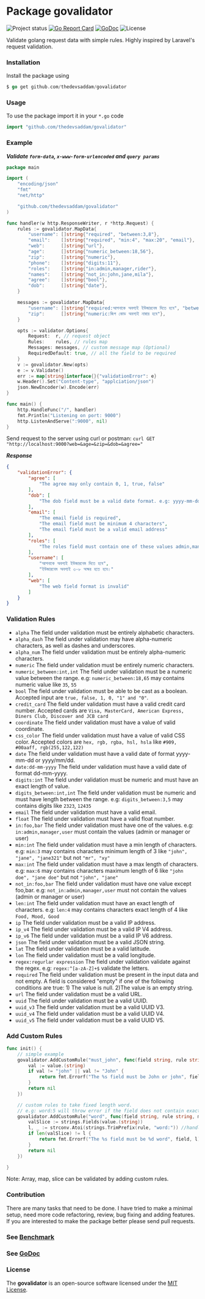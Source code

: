 Package govalidator
=========================
![Project status](https://img.shields.io/badge/version-0.1-green.svg)
[![Go Report Card](https://goreportcard.com/badge/github.com/thedevsaddam/govalidator)](https://goreportcard.com/report/github.com/thedevsaddam/govalidator)
[![GoDoc](https://godoc.org/github.com/thedevsaddam/govalidator?status.svg)](https://godoc.org/github.com/thedevsaddam/govalidator)
![License](https://img.shields.io/dub/l/vibe-d.svg)

Validate golang request data with simple rules. Highly inspired by Laravel's request validation.


### Installation

Install the package using
```go
$ go get github.com/thedevsaddam/govalidator
```

### Usage

To use the package import it in your `*.go` code
```go
import "github.com/thedevsaddam/govalidator"
```

### Example

***Validate `form-data`, `x-www-form-urlencoded` and `query params`***

```go
package main

import (
	"encoding/json"
	"fmt"
	"net/http"

	"github.com/thedevsaddam/govalidator"
)

func handler(w http.ResponseWriter, r *http.Request) {
	rules := govalidator.MapData{
		"username": []string{"required", "between:3,8"},
		"email":    []string{"required", "min:4", "max:20", "email"},
		"web":      []string{"url"},
		"age":      []string{"numeric_between:18,56"},
		"zip":      []string{"numeric"},
		"phone":    []string{"digits:11"},
		"roles":    []string{"in:admin,manager,rider"},
		"names":    []string{"not_in:john,jane,mila"},
		"agree":    []string{"bool"},
		"dob":      []string{"date"},
	}

	messages := govalidator.MapData{
		"username": []string{"required:আপনাকে অবশ্যই ইউজারনেম দিতে হবে", "between:ইউজারনেম অবশ্যই ৩-৮ অক্ষর হতে হবে।"},
		"zip":      []string{"numeric:জিপ কোড অবশ্যই নাম্বার হবে"},
	}

	opts := validator.Options{
		Request:  r, // request object
		Rules:    rules, // rules map
		Messages: messages, // custom message map (Optional)
		RequiredDefault: true, // all the field to be required
	}
	v := govalidator.New(opts)
	e := v.Validate()
	err := map[string]interface{}{"validationError": e}
	w.Header().Set("Content-type", "applciation/json")
	json.NewEncoder(w).Encode(err)
}

func main() {
	http.HandleFunc("/", handler)
	fmt.Println("Listening on port: 9000")
	http.ListenAndServe(":9000", nil)
}

```

Send request to the server using curl or postman: `curl GET "http://localhost:9000?web=&age=&zip=&dob=&agree="`


***Response***
```json
{
    "validationError": {
        "agree": [
            "The agree may only contain 0, 1, true, false"
        ],
        "dob": [
            "The dob field must be a valid date format. e.g: yyyy-mm-dd, yyyy/mm/dd etc."
        ],
        "email": [
            "The email field is required",
            "The email field must be minimum 4 characters",
            "The email field must be a valid email address"
        ],
        "roles": [
            "The roles field must contain one of these values admin,manager,rider"
        ],
        "username": [
            "আপনাকে অবশ্যই ইউজারনেম দিতে হবে",
            "ইউজারনেম অবশ্যই ৩-৮ অক্ষর হতে হবে।"
        ],
        "web": [
            "The web field format is invalid"
        ]
    }
}
```

### Validation Rules
* `alpha` The field under validation must be entirely alphabetic characters.
* `alpha_dash` The field under validation may have alpha-numeric characters, as well as dashes and underscores.
* `alpha_num` The field under validation must be entirely alpha-numeric characters.
* `numeric` The field under validation must be entirely numeric characters.
* `numeric_between:int,int` The field under validation must be a numeric value between the range.
   e.g: `numeric_between:18,65` may contains numeric value like `35`, `55`
* `bool` The field under validation must be able to be cast as a boolean. Accepted input are `true, false, 1, 0, "1" and "0"`.
* `credit_card` The field under validation must have a valid credit card number. Accepted cards are `Visa, MasterCard, American Express, Diners Club, Discover and JCB card`
* `coordinate` The field under validation must have a value of valid coordinate.
* `css_color` The field under validation must have a value of valid CSS color. Accepted colors are `hex, rgb, rgba, hsl, hsla` like `#909, #00aaff, rgb(255,122,122)`
* `date` The field under validation must have a valid date of format yyyy-mm-dd or yyyy/mm/dd.
* `date:dd-mm-yyyy` The field under validation must have a valid date of format dd-mm-yyyy.
* `digits:int` The field under validation must be numeric and must have an exact length of value.
* `digits_between:int,int` The field under validation must be numeric and must have length between the range.
   e.g: `digits_between:3,5` may contains digits like `2323`, `12435`
* `email` The field under validation must have a valid email.
* `float` The field under validation must have a valid float number.
* `in:foo,bar` The field under validation must have one of the values. e.g: `in:admin,manager,user` must contain the values (admin or manager or user)
* `min:int` The field under validation must have a min length of characters.
   e.g: `min:3` may contains characters minimum length of 3 like `"john", "jane", "jane321"` but not `"mr", "xy"`
* `max:int` The field under validation must have a max length of characters.
   e.g: `max:6` may contains characters maximum length of 6 like `"john doe", "jane doe"` but not `"john", "jane"`
* `not_in:foo,bar` The field under validation must have one value except foo,bar. e.g: `not_in:admin,manager,user` must not contain the values (admin or manager or user)
* `len:int` The field under validation must have an exact length of characters.
   e.g: `len:4` may contains characters exact length of 4 like `Food, Mood, Good`
* `ip` The field under validation must be a valid IP address.
* `ip_v4` The field under validation must be a valid IP V4 address.
* `ip_v6` The field under validation must be a valid IP V6 address.
* `json` The field under validation must be a valid JSON string.
* `lat` The field under validation must be a valid latitude.
* `lon` The field under validation must be a valid longitude.
* `regex:regurlar expression` The field under validation validate against the regex. e.g: `regex:^[a-zA-Z]+$` validate the letters.
* `required` The field under validation must be present in the input data and not empty. A field is considered "empty" if one of the following conditions are true: 1) The value is null. 2)The value is an empty string.
* `url` The field under validation must be a valid URL.
* `uuid` The field under validation must be a valid UUID.
* `uuid_v3` The field under validation must be a valid UUID V3.
* `uuid_v4` The field under validation must be a valid UUID V4.
* `uuid_v5` The field under validation must be a valid UUID V5.

### Add Custom Rules

```go
func init() {
	// simple example
	govalidator.AddCustomRule("must_john", func(field string, rule string, message string, value interface{}) error {
		val := value.(string)
		if val != "john" || val != "John" {
			return fmt.Errorf("The %s field must be John or john", field)
		}
		return nil
	})

	// custom rules to take fixed length word.
	// e.g: word:5 will throw error if the field does not contain exact 5 word
	govalidator.AddCustomRule("word", func(field string, rule string, message string, value interface{}) error {
		valSlice := strings.Fields(value.(string))
		l, _ := strconv.Atoi(strings.TrimPrefix(rule, "word:")) //handle other error
		if len(valSlice) != l {
			return fmt.Errorf("The %s field must be %d word", field, l)
		}
		return nil
	})

}
```
Note: Array, map, slice can be validated by adding custom rules.

### Contribution
There are many tasks that need to be done. I have tried to make a minimal setup, need more code refactoring, review, bug fixing and adding features.
If you are interested to make the package better please send pull requests.

### See [Benchmark](doc/BENCHMARK.md)
### See [GoDoc](https://godoc.org/github.com/thedevsaddam/govalidator)

### **License**
The **govalidator** is an open-source software licensed under the [MIT License](LICENSE.md).
